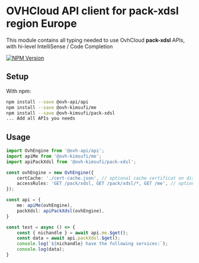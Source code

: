 # OVHCloud API client for **pack-xdsl** region Europe

This module contains all typing needed to use OvhCloud **pack-xdsl** APIs, with hi-level IntelliSense / Code Completion

[![NPM Version](https://img.shields.io/npm/v/@ovh-kimsufi/pack-xdsl.svg?style=flat)](https://www.npmjs.org/package/@ovh-kimsufi/pack-xdsl)

## Setup

With npm:

```bash
npm install --save @ovh-api/api
npm install --save @ovh-kimsufi/me
npm install --save @ovh-kimsufi/pack-xdsl
... Add all APIs you needs
```

## Usage

```typescript
import OvhEngine from '@ovh-api/api';
import apiMe from '@ovh-kimsufi/me';
import apiPackXdsl from '@ovh-kimsufi/pack-xdsl';

const ovhEngine = new OvhEngine({ 
    certCache: './cert-cache.json', // optional cache certificat on disk.
    accessRules: 'GET /pack/xdsl, GET /pack/xdsl/*, GET /me', // optional limit the requested privileges.
});

const api = {
    me: apiMe(ovhEngine),
    packXdsl: apiPackXdsl(ovhEngine),
}

const test = async () => {
    const { nichandle } = await api.me.$get();
    const data = await api.packXdsl.$get();
    console.log(`${nichandle} have the following services:`);
    console.log(data);
}
```
